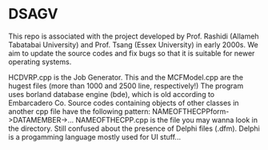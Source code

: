 # DSAGV
This repo is associated with the project developed by Prof. Rashidi (Allameh Tabatabai University) and Prof. Tsang (Essex University) in early 2000s. 
We aim to update the source codes and fix bugs so that it is suitable for newer operating systems.

HCDVRP.cpp is the Job Generator. This and the MCFModel.cpp are the hugest files (more than 1000 and 2500 line, respectively!)
The program uses borland database engine (bde), which is old according to Embarcadero Co.
Source codes containing objects of other classes in another cpp file have the following pattern: NAMEOFTHECPPform->DATAMEMBER->... NAMEOFTHECPP.cpp is the file you may wanna look in the directory.
Still confused about the presence of Delphi files (.dfm). Delphi is a progamming language mostly used for UI stuff...
